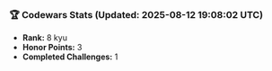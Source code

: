 ### 🏆 Codewars Stats (Updated: 2025-08-12 19:08:02 UTC)

- **Rank:** 8 kyu
- **Honor Points:** 3
- **Completed Challenges:** 1
